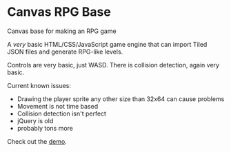 Canvas RPG Base
===============

Canvas base for making an RPG game

A *very* basic HTML/CSS/JavaScript game engine that can import Tiled JSON files and generate RPG-like levels.

Controls are very basic, just WASD. There is collision detection, again very basic.

Current known issues:

* Drawing the player sprite any other size than 32x64 can cause problems
* Movement is not time based
* Collision detection isn't perfect
* jQuery is old
* probably tons more

Check out the [demo](http://games.enlightenedpixels.com/rpg-base).